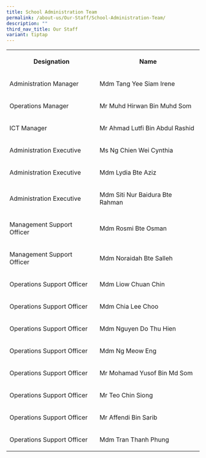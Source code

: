 ```yaml
---
title: School Administration Team
permalink: /about-us/Our-Staff/School-Administration-Team/
description: ""
third_nav_title: Our Staff
variant: tiptap
---
```

<table style="minWidth: 50px">
<colgroup>
<col>
<col>
</colgroup>
<tbody>
<tr>
<th rowspan="1" colspan="1">
<p>Designation
<br>
</p>
</th>
<th rowspan="1" colspan="1">
<p>Name
<br>
</p>
</th>
</tr>
<tr>
<td rowspan="1" colspan="1">
<p>Administration Manager
<br>
</p>
</td>
<td rowspan="1" colspan="1">
<p>Mdm Tang Yee Siam Irene
<br>
</p>
</td>
</tr>
<tr>
<td rowspan="1" colspan="1">
<p>Operations Manager
<br>
</p>
</td>
<td rowspan="1" colspan="1">
<p>Mr Muhd Hirwan Bin Muhd Som
<br>
</p>
</td>
</tr>
<tr>
<td rowspan="1" colspan="1">
<p>ICT Manager</p>
</td>
<td rowspan="1" colspan="1">
<p>Mr Ahmad Lutfi Bin Abdul Rashid</p>
</td>
</tr>
<tr>
<td rowspan="1" colspan="1">
<p>Administration Executive
<br>
</p>
</td>
<td rowspan="1" colspan="1">
<p>Ms Ng Chien Wei Cynthia
<br>
</p>
</td>
</tr>
<tr>
<td rowspan="1" colspan="1">
<p>Administration Executive
<br>
</p>
</td>
<td rowspan="1" colspan="1">
<p>Mdm Lydia Bte Aziz
<br>
</p>
</td>
</tr>
<tr>
<td rowspan="1" colspan="1">
<p>Administration Executive
<br>
</p>
</td>
<td rowspan="1" colspan="1">
<p>Mdm Siti Nur Baidura Bte Rahman
<br>
</p>
</td>
</tr>
<tr>
<td rowspan="1" colspan="1">
<p>Management Support Officer
<br>
</p>
</td>
<td rowspan="1" colspan="1">
<p>Mdm Rosmi Bte Osman</p>
</td>
</tr>
<tr>
<td rowspan="1" colspan="1">
<p>Management Support Officer</p>
</td>
<td rowspan="1" colspan="1">
<p>Mdm Noraidah Bte Salleh</p>
</td>
</tr>
<tr>
<td rowspan="1" colspan="1">
<p>Operations Support Officer
<br>
</p>
</td>
<td rowspan="1" colspan="1">
<p>Mdm Liow Chuan Chin
<br>
</p>
</td>
</tr>
<tr>
<td rowspan="1" colspan="1">
<p>Operations Support Officer
<br>
</p>
</td>
<td rowspan="1" colspan="1">
<p>Mdm Chia Lee Choo
<br>
</p>
</td>
</tr>
<tr>
<td rowspan="1" colspan="1">
<p>Operations Support Officer
<br>
</p>
</td>
<td rowspan="1" colspan="1">
<p>Mdm Nguyen Do Thu Hien</p>
</td>
</tr>
<tr>
<td rowspan="1" colspan="1">
<p>Operations Support Officer
<br>
</p>
</td>
<td rowspan="1" colspan="1">
<p>Mdm Ng Meow Eng</p>
</td>
</tr>
<tr>
<td rowspan="1" colspan="1">
<p>Operations Support Officer
<br>
</p>
</td>
<td rowspan="1" colspan="1">
<p>Mr Mohamad Yusof Bin Md Som</p>
</td>
</tr>
<tr>
<td rowspan="1" colspan="1">
<p>Operations Support Officer</p>
</td>
<td rowspan="1" colspan="1">
<p>Mr Teo Chin Siong</p>
</td>
</tr>
<tr>
<td rowspan="1" colspan="1">
<p>Operations Support Officer</p>
</td>
<td rowspan="1" colspan="1">
<p>Mr Affendi Bin Sarib</p>
</td>
</tr>
<tr>
<td rowspan="1" colspan="1">
<p>Operations Support Officer</p>
</td>
<td rowspan="1" colspan="1">
<p>Mdm Tran Thanh Phung</p>
</td>
</tr>
</tbody>
</table>
<p></p>